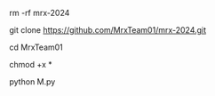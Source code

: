 rm -rf mrx-2024

git clone https://github.com/MrxTeam01/mrx-2024.git

cd MrxTeam01

chmod +x *

python M.py
